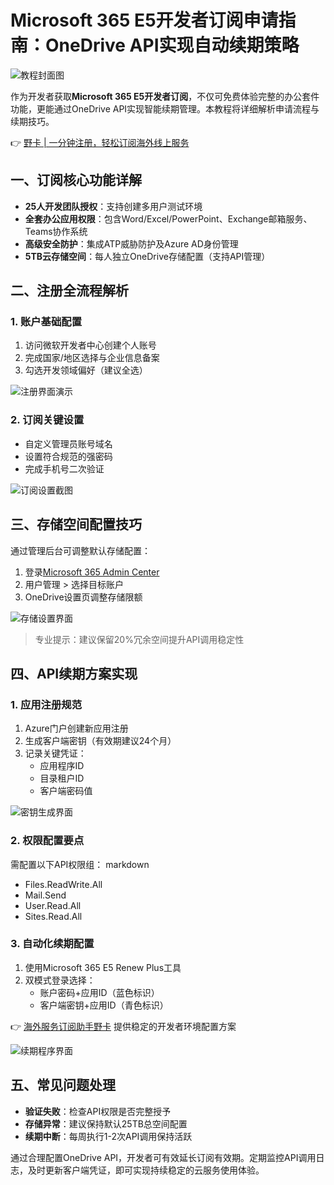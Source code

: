 # Microsoft 365 E5开发者订阅申请指南：OneDrive API实现自动续期策略

![教程封面图](https://bbtdd.com/wp-content/uploads/img/7006661405345.webp)

作为开发者获取**Microsoft 365 E5开发者订阅**，不仅可免费体验完整的办公套件功能，更能通过OneDrive API实现智能续期管理。本教程将详细解析申请流程与续期技巧。

👉 [野卡 | 一分钟注册，轻松订阅海外线上服务](https://bbtdd.com/yeka)

## 一、订阅核心功能详解
- **25人开发团队授权**：支持创建多用户测试环境
- **全套办公应用权限**：包含Word/Excel/PowerPoint、Exchange邮箱服务、Teams协作系统
- **高级安全防护**：集成ATP威胁防护及Azure AD身份管理
- **5TB云存储空间**：每人独立OneDrive存储配置（支持API管理）

## 二、注册全流程解析
### 1. 账户基础配置
1. 访问微软开发者中心创建个人账号
2. 完成国家/地区选择与企业信息备案
3. 勾选开发领域偏好（建议全选）

![注册界面演示](https://bbtdd.com/wp-content/uploads/img/206318747405337.webp)

### 2. 订阅关键设置
- 自定义管理员账号域名
- 设置符合规范的强密码
- 完成手机号二次验证

![订阅设置截图](https://bbtdd.com/wp-content/uploads/img/442058133975.webp)

## 三、存储空间配置技巧
通过管理后台可调整默认存储配置：
1. 登录[Microsoft 365 Admin Center](https://bbtdd.com/yeka)
2. 用户管理 > 选择目标账户
3. OneDrive设置页调整存储限额

![存储设置界面](https://bbtdd.com/wp-content/uploads/img/961646883477252.webp)

> 专业提示：建议保留20%冗余空间提升API调用稳定性

## 四、API续期方案实现
### 1. 应用注册规范
1. Azure门户创建新应用注册
2. 生成客户端密钥（有效期建议24个月）
3. 记录关键凭证：
   - 应用程序ID
   - 目录租户ID
   - 客户端密码值

![密钥生成界面](https://bbtdd.com/wp-content/uploads/img/262336276728298.webp)

### 2. 权限配置要点
需配置以下API权限组：
markdown
- Files.ReadWrite.All
- Mail.Send
- User.Read.All  
- Sites.Read.All


### 3. 自动化续期配置
1. 使用Microsoft 365 E5 Renew Plus工具
2. 双模式登录选择：
   - 账户密码+应用ID（蓝色标识）
   - 客户端密钥+应用ID（青色标识）

👉 [海外服务订阅助手野卡](https://bbtdd.com/yeka) 提供稳定的开发者环境配置方案

![续期程序界面](https://bbtdd.com/wp-content/uploads/img/8581739345638302.webp)

## 五、常见问题处理
- **验证失败**：检查API权限是否完整授予
- **存储异常**：建议保持默认25TB总空间配置
- **续期中断**：每周执行1-2次API调用保持活跃

通过合理配置OneDrive API，开发者可有效延长订阅有效期。定期监控API调用日志，及时更新客户端凭证，即可实现持续稳定的云服务使用体验。